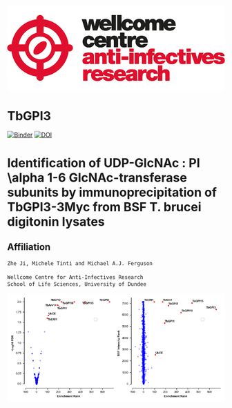 ![title](https://github.com/mtinti/TbGPI3/blob/master/static/wcar.png)
# TbGPI3

[![Binder](https://mybinder.org/badge_logo.svg)](https://mybinder.org/v2/gh/mtinti/TbGPI3/HEAD?filepath=make_figure.ipynb)
[![DOI](https://zenodo.org/badge/319365594.svg)](https://zenodo.org/badge/latestdoi/319365594)


# Identification of UDP-GlcNAc : PI \alpha 1-6 GlcNAc-transferase subunits by immunoprecipitation of TbGPI3-3Myc from BSF T. brucei digitonin lysates 

## Affiliation
    Zhe Ji, Michele Tinti and Michael A.J. Ferguson

    Wellcome Centre for Anti-Infectives Research
    School of Life Sciences, University of Dundee
    
![title](https://github.com/mtinti/TbGPI3/blob/master/Fig2.png)
